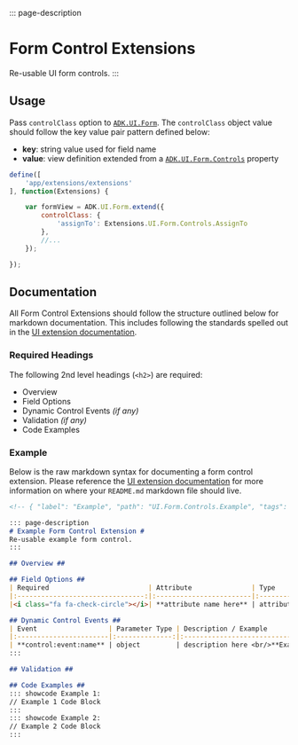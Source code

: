 <!-- { "label": "Controls", "path": "UI.Form.Controls" } -->

::: page-description
# Form Control Extensions #
Re-usable UI form controls.
:::

## Usage ##
Pass `controlClass` option to [`ADK.UI.Form`][ADK.UI.Form]. The `controlClass` object value should follow the key value pair pattern defined below:
- **key**: string value used for field name
- **value**: view definition extended from a [`ADK.UI.Form.Controls`][ADK.UI.Form.Controls] property

```JavaScript
define([
    'app/extensions/extensions'
], function(Extensions) {

    var formView = ADK.UI.Form.extend({
        controlClass: {
            'assignTo': Extensions.UI.Form.Controls.AssignTo
        },
        //...
    });

});
```

## Documentation  ##
All Form Control Extensions should follow the structure outlined below for markdown documentation. This includes following the standards spelled out in the [UI extension documentation](./#/ui/extensions/#Documentation).

### Required Headings ###
The following 2nd level headings (`<h2>`) are required:
- Overview
- Field Options
- Dynamic Control Events _(if any)_
- Validation _(if any)_
- Code Examples

### Example ###
Below is the raw markdown syntax for documenting a form control extension. Please reference the [UI extension documentation](./#/ui/extensions/#Documentation-Readme-File) for more information on where your `README.md` markdown file should live.
```Markdown
<!-- { "label": "Example", "path": "UI.Form.Controls.Example", "tags": ["tag1"] } -->

::: page-description
# Example Form Control Extension #
Re-usable example form control.
:::

## Overview ##

## Field Options ##
| Required                         | Attribute               | Type                | Description / Example                                          |
|:--------------------------------:|:------------------------|:-------------------:|:---------------------------------------------------------------|
|<i class="fa fa-check-circle"></i>| **attribute name here** | attribute type here | description here <br /> **Example:** `example value here`      |

## Dynamic Control Events ##
| Event                  | Parameter Type | Description / Example                                   |
|:-----------------------|:--------------:|:--------------------------------------------------------|
| **control:event:name** | object         | description here <br/>**Example:** `example value here` |
:::

## Validation ##

## Code Examples ##
::: showcode Example 1:
// Example 1 Code Block
:::
::: showcode Example 2:
// Example 2 Code Block
:::
```

[ADK]: ./#/adk/
[ADK.UI]: ./#/adk/ui-library
[ADK.UI.Form]: ./#/adk/ui-library/views#Form
[ADK.UI.Form.Controls]: ./#/adk/ui-library/form-controls
